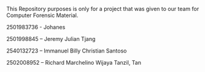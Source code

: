 This Repository purposes is only for a project that was given to our team for Computer Forensic Material.

2501983736 - Johanes 

2501998845 – Jeremy Julian Tjang 

2540132723 – Immanuel Billy Christian Santoso 

2502008952 – Richard Marchelino Wijaya Tanzil, Tan
